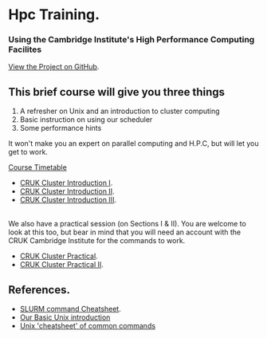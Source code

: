 # Hpc Training.  
### Using the Cambridge Institute&#39;s High Performance Computing Facilites


[View the Project on GitHub](https://github.com/bioinformatics-core-shared-training/hpc).   


## This brief course will give you three things

1. A refresher on Unix and an introduction to cluster computing
2. Basic instruction on using our scheduler
3. Some performance hints

It won't make you an expert on parallel computing and H.P.C, but will let you get to work.  

[Course Timetable](timetable.md)

* [CRUK Cluster Introduction I](CRUK-Cluster-introduction-I.pdf).  
* [CRUK Cluster Introduction II](CRUK-cluster-introduction-II.pdf).  
* [CRUK Cluster Introduction III](CRUK-Cluster-introduction-III.pdf).  
<br>
We also have a practical session (on Sections I & II). You are welcome to look at this too, but bear in mind that you will 
need an account with the CRUK Cambridge Institute for the commands to work.  

* [CRUK Cluster Practical](CRUK-Cluster-practical-sessions-(SLURM).pdf).  
* [CRUK Cluster Practical II]().  

## References.  
* [SLURM command Cheatsheet](SLURM-Summary.pdf).  
* [Our Basic Unix introduction](https://github.com/bioinformatics-core-shared-training/shell-novice)
* [Unix 'cheatsheet' of common commands](http://bioinformatics-core-shared-training.github.io/shell-novice/unixref.pdf)

